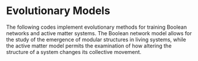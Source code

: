 # Evolutionary Models

The following codes implement evolutionary methods for training Boolean networks and active matter systems. The Boolean network model allows for the study of the emergence of modular structures in living systems, while the active matter model permits the examination of how altering the structure of a system changes its collective movement.
